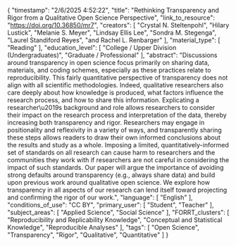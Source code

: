 {
    "timestamp": "2/6/2025 4:52:22",
    "title": "Rethinking Transparency and Rigor from a Qualitative Open Science Perspective",
    "link_to_resource": "https://doi.org/10.36850/mr7",
    "creators": [
        "Crystal N. Steltenpohl",
        "Hilary Lustick",
        "Melanie S. Meyer",
        "Lindsay Ellis Lee",
        "Sondra M. Stegenga",
        "Laurel Standiford Reyes",
        "and Rachel L. Renbarger"
    ],
    "material_type": [
        "Reading"
    ],
    "education_level": [
        "College / Upper Division (Undergraduates)",
        "Graduate / Professional"
    ],
    "abstract": "Discussions around transparency in open science focus primarily on sharing data, materials, and coding schemes, especially as these practices relate to reproducibility. This fairly quantitative perspective of transparency does not align with all scientific methodologies. Indeed, qualitative researchers also care deeply about how knowledge is produced, what factors influence the research process, and how to share this information. Explicating a researcher\u2019s background and role allows researchers to consider their impact on the research process and interpretation of the data, thereby increasing both transparency and rigor. Researchers may engage in positionality and reflexivity in a variety of ways, and transparently sharing these steps allows readers to draw their own informed conclusions about the results and study as a whole. Imposing a limited, quantitatively-informed set of standards on all research can cause harm to researchers and the communities they work with if researchers are not careful in considering the impact of such standards. Our paper will argue the importance of avoiding strong defaults around transparency (e.g., always share data) and build upon previous work around qualitative open science. We explore how transparency in all aspects of our research can lend itself toward projecting and confirming the rigor of our work.",
    "language": [
        "English"
    ],
    "conditions_of_use": "CC BY",
    "primary_user": [
        "Student",
        "Teacher"
    ],
    "subject_areas": [
        "Applied Science",
        "Social Science"
    ],
    "FORRT_clusters": [
        "Reproducibility and Replicability Knowledge",
        "Conceptual and Statistical Knowledge",
        "Reproducible Analyses"
    ],
    "tags": [
        "Open Science",
        "Transparency",
        "Rigor",
        "Qualitative",
        "Quantitative"
    ]
}